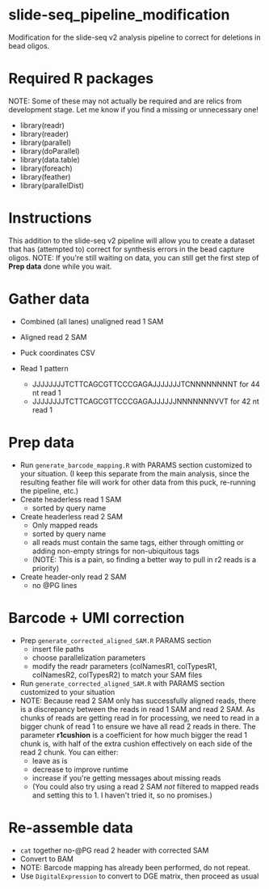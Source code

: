# slide-seq_pipeline_modification
Modification for the slide-seq v2 analysis pipeline to correct for deletions in bead oligos.

# Required R packages

NOTE: Some of these may not actually be required and are relics from development stage. Let me know if you find a missing or unnecessary one!

* library(readr)
* library(reader)
* library(parallel)
* library(doParallel)
* library(data.table)
* library(foreach)
* library(feather)
* library(parallelDist)

# Instructions

This addition to the slide-seq v2 pipeline will allow you to create a dataset that has (attempted to) correct for synthesis errors in the bead capture oligos. NOTE: If you're still waiting on data, you can still get the first step of **Prep data** done while you wait.

# Gather data

* Combined (all lanes) unaligned read 1 SAM
* Aligned read 2 SAM
* Puck coordinates CSV
* Read 1 pattern

  + JJJJJJJJTCTTCAGCGTTCCCGAGAJJJJJJJTCNNNNNNNNT for 44 nt read 1
  + JJJJJJJJTCTTCAGCGTTCCCGAGAJJJJJJNNNNNNNVVT for 42 nt read 1

# Prep data

* Run `generate_barcode_mapping.R` with PARAMS section customized to your situation.
  (I keep this separate from the main analysis, since the resulting feather file will work for other data from this puck, re-running the pipeline, etc.)
* Create headerless read 1 SAM 
   + sorted by query name
* Create headerless read 2 SAM 
   + Only mapped reads
   + sorted by query name
   + all reads must contain the same tags, either through omitting or adding non-empty strings for non-ubiquitous tags
   + (NOTE: This is a pain, so finding a better way to pull in r2 reads is a priority)
* Create header-only read 2 SAM
  + no @PG lines

# Barcode + UMI correction
* Prep `generate_corrected_aligned_SAM.R` PARAMS section
  + insert file paths
  + choose parallelization parameters
  + modify the readr parameters (colNamesR1, colTypesR1, colNamesR2, colTypesR2) to match your SAM files
* Run `generate_corrected_aligned_SAM.R` with PARAMS section customized to your situation
* NOTE: Because read 2 SAM only has successfully aligned reads, there is a discrepancy between the reads in read 1 SAM and read 2 SAM. As chunks of reads are getting read in for processing, we need to read in a bigger chunk of read 1 to ensure we have all read 2 reads in there. The parameter **r1cushion** is a coefficient for how much bigger the read 1 chunk is, with half of the extra cushion effectively on each side of the read 2 chunk. You can either:
  + leave as is
  + decrease to improve runtime
  + increase if you're getting messages about missing reads
  + (You could also try using a read 2 SAM *not* filtered to mapped reads and setting this to 1. I haven't tried it, so no promises.)

# Re-assemble data

* `cat` together no-@PG read 2 header with corrected SAM
* Convert to BAM
* NOTE: Barcode mapping has already been performed, do not repeat.
* Use `DigitalExpression` to convert to DGE matrix, then proceed as usual
